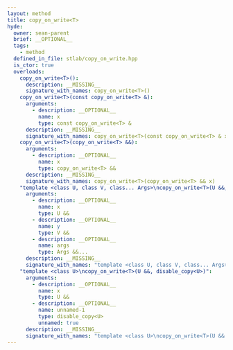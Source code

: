 ```yaml
---
layout: method
title: copy_on_write<T>
hyde:
  owner: sean-parent
  brief: __OPTIONAL__
  tags:
    - method
  defined_in_file: stlab/copy_on_write.hpp
  is_ctor: true
  overloads:
    copy_on_write<T>():
      description: __MISSING__
      signature_with_names: copy_on_write<T>()
    copy_on_write<T>(const copy_on_write<T> &):
      arguments:
        - description: __OPTIONAL__
          name: x
          type: const copy_on_write<T> &
      description: __MISSING__
      signature_with_names: copy_on_write<T>(const copy_on_write<T> & x)
    copy_on_write<T>(copy_on_write<T> &&):
      arguments:
        - description: __OPTIONAL__
          name: x
          type: copy_on_write<T> &&
      description: __MISSING__
      signature_with_names: copy_on_write<T>(copy_on_write<T> && x)
    "template <class U, class V, class... Args>\ncopy_on_write<T>(U &&, V &&, Args &&...)":
      arguments:
        - description: __OPTIONAL__
          name: x
          type: U &&
        - description: __OPTIONAL__
          name: y
          type: V &&
        - description: __OPTIONAL__
          name: args
          type: Args &&...
      description: __MISSING__
      signature_with_names: "template <class U, class V, class... Args>\ncopy_on_write<T>(U && x, V && y, Args &&... args)"
    "template <class U>\ncopy_on_write<T>(U &&, disable_copy<U>)":
      arguments:
        - description: __OPTIONAL__
          name: x
          type: U &&
        - description: __OPTIONAL__
          name: unnamed-1
          type: disable_copy<U>
          unnamed: true
      description: __MISSING__
      signature_with_names: "template <class U>\ncopy_on_write<T>(U && x, disable_copy<U>)"
---
```

